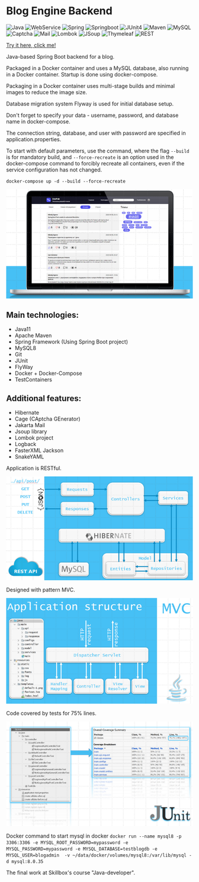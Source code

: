 # Blog Engine Backend

![Java](https://img.shields.io/badge/-Java-05122A?style=flat&logo=Java&logoColor=FFA518) ![WebService](https://img.shields.io/badge/-WebService-05122A?style=flat) ![Spring](https://img.shields.io/badge/-Spring-05122A?style=flat&logo=Spring&logoColor=71b23c) ![Springboot](https://img.shields.io/badge/-SpringBoot-05122A?style=flat&logo=Springboot&logoColor=71b23c) ![JUnit4](https://img.shields.io/badge/-JUnit4-05122A?style=flat) ![Maven](https://img.shields.io/badge/-Maven-05122A?style=flat&logo=apachemaven&logoColor=fffffb) ![MySQL](https://img.shields.io/badge/-MySQL8-05122A?style=flat&logo=mysql&logoColor=fffffb) ![Captcha](https://img.shields.io/badge/-Captcha-05122A?style=flat) ![Mail](https://img.shields.io/badge/-Spring_Mail-05122A?style=flat&logo=springboot) ![Lombok](https://img.shields.io/badge/-Lombok-05122A?style=flat&logo=lombok) ![JSoup](https://img.shields.io/badge/-JSoup-05122A?style=flat&logo=jsoup) ![Thymeleaf](https://img.shields.io/badge/-Thymeleaf-05122A?style=flat&logo=Thymeleaf) ![REST](https://img.shields.io/badge/-REST-05122A?style=flat)

[Try it here, click me!](http://blog.surkoff.com)

Java-based Spring Boot backend for a blog.

Packaged in a Docker container and uses a MySQL database, also running in a Docker container.
Startup is done using docker-compose.

Packaging in a Docker container uses multi-stage builds and minimal images to reduce the image size.

Database migration system Flyway is used for initial database setup.

Don't forget to specify your data - username, password, and database name in docker-compose.

The connection string, database, and user with password are specified in application.properties.

To start with default parameters, use the command, where the flag `--build` is for mandatory build, and `--force-recreate` is an option used in the docker-compose command to forcibly recreate all containers, even if the service configuration has not changed.
 
```shell
docker-compose up -d --build --force-recreate
```

![Изображение фронтэнда](images/FrontEnd.png)

## Main technologies:
* Java11
* Apache Maven
* Spring Framework (Using Spring Boot project)
* MySQL8
* Git
* JUnit
* FlyWay
* Docker + Docker-Compose
* TestContainers

## Additional features:
* Hibernate
* Cage (CAptcha GEnerator)
* Jakarta Mail
* Jsoup library
* Lombok project
* Logback
* FasterXML Jackson
* SnakeYAML

Application is RESTful.

![Схема REST](images/Rest.png)


Designed with pattern MVC.

![Схема MVC](images/MVC.png)


Code covered by tests for 75% lines.

![Скрин JUnit](images/Junit.png)

Docker command to start mysql in docker
`docker run --name mysql8 -p 3306:3306 -e MYSQL_ROOT_PASSWORD=mypassword -e MYSQL_PASSWORD=mypassword -e MYSQL_DATABASE=testblogdb -e MYSQL_USER=blogadmin  -v ~/data/docker/volumes/mysql8:/var/lib/mysql -d mysql:8.0.35`

The final work at Skillbох's course "Java-developer".
